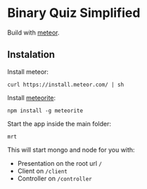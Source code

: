Binary Quiz Simplified
=============

Build with [meteor](https://www.meteor.com/).

Instalation
--------

Install meteor:

    curl https://install.meteor.com/ | sh
    
Install [meteorite](https://github.com/oortcloud/meteorite/):

    npm install -g meteorite 
    
Start the app inside the main folder:

    mrt
    
This will start mongo and node for you with:

* Presentation on the root url `/`
* Client on `/client`
* Controller on `/controller`

